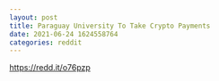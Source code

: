 ```yaml
--- 
layout: post 
title: Paraguay University To Take Crypto Payments 
date: 2021-06-24 1624558764 
categories: reddit 
--- 
```

https://redd.it/o76pzp